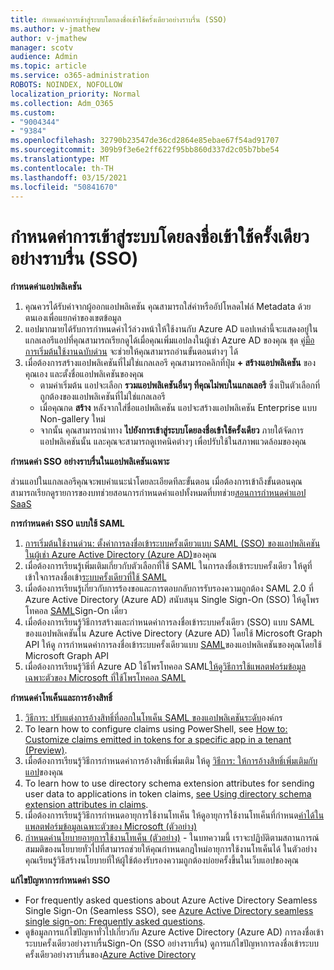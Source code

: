 ```yaml
---
title: กําหนดค่าการเข้าสู่ระบบโดยลงชื่อเข้าใช้ครั้งเดียวอย่างราบรื่น (SSO)
ms.author: v-jmathew
author: v-jmathew
manager: scotv
audience: Admin
ms.topic: article
ms.service: o365-administration
ROBOTS: NOINDEX, NOFOLLOW
localization_priority: Normal
ms.collection: Adm_O365
ms.custom:
- "9004344"
- "9384"
ms.openlocfilehash: 32790b23547de36cd2864e85ebae67f54ad91707
ms.sourcegitcommit: 309b9f3e6e2ff622f95bb860d337d2c05b7bbe54
ms.translationtype: MT
ms.contentlocale: th-TH
ms.lasthandoff: 03/15/2021
ms.locfileid: "50841670"
---
```

# <a name="configure-seamless-single-sign-on-sso"></a>กําหนดค่าการเข้าสู่ระบบโดยลงชื่อเข้าใช้ครั้งเดียวอย่างราบรื่น (SSO)

**กําหนดค่าแอปพลิเคชัน**

1. คุณควรได้รับค่าจากผู้ออกแอปพลิเคชัน คุณสามารถใส่ค่าหรืออัปโหลดไฟล์ Metadata ด้วยตนเองเพื่อแยกค่าของเขตข้อมูล
2. แอปมากมายได้รับการกําหนดค่าไว้ล่วงหน้าให้ใช้งานกับ Azure AD แอปเหล่านี้จะแสดงอยู่ในแกลเลอรีแอปที่คุณสามารถเรียกดูได้เมื่อคุณเพิ่มแอปลงในผู้เช่า Azure AD ของคุณ ชุด [คู่มือการเริ่มต้นใช้งานฉบับด่วน](https://docs.microsoft.com/azure/active-directory/manage-apps/add-application-portal-configure) จะช่วยให้คุณสามารถอ่านขั้นตอนต่างๆ ได้
3. เมื่อต้องการสร้างแอปพลิเคชันที่ไม่ใช่แกลเลอรี คุณสามารถคลิกที่ปุ่ม **+ สร้างแอปพลิเคชัน** ของคุณเอง และตั้งชื่อแอปพลิเคชันของคุณ
    - ตามค่าเริ่มต้น แอปจะเลือก **รวมแอปพลิเคชันอื่นๆ ที่คุณไม่พบในแกลเลอรี** ซึ่งเป็นตัวเลือกที่ถูกต้องของแอปพลิเคชันที่ไม่ใช่แกลเลอรี
    - เมื่อคุณกด **สร้าง** หลังจากใส่ชื่อแอปพลิเคชัน แอปจะสร้างแอปพลิเคชัน Enterprise แบบ Non-gallery ใหม่
    - จากนั้น คุณสามารถนําทาง **ไปยังการเข้าสู่ระบบโดยลงชื่อเข้าใช้ครั้งเดียว** ภายใต้จัดการแอปพลิเคชันนั้น และคุณจะสามารถดูเทคนิคต่างๆ เพื่อปรับใช้ในสภาพแวดล้อมของคุณ

**กําหนดค่า SSO อย่างราบรื่นในแอปพลิเคชันเฉพาะ**

ส่วนแอปในแกลเลอรีคุณจะพบคําแนะนําโดยละเอียดทีละขั้นตอน เมื่อต้องการเข้าถึงขั้นตอนคุณสามารถเรียกดูรายการของบทช่วยสอนการกําหนดค่าแอปทั้งหมดที่บทช่วย[สอนการกําหนดค่าแอป SaaS](https://docs.microsoft.com/azure/active-directory/saas-apps/tutorial-list)

**การกําหนดค่า SSO แบบใช้ SAML**

1. [การเริ่มต้นใช้งานด่วน: ตั้งค่าการลงชื่อเข้าระบบครั้งเดียวแบบ SAML (SSO) ของแอปพลิเคชันในผู้เช่า Azure Active Directory (Azure AD)](https://docs.microsoft.com/azure/active-directory/manage-apps/add-application-portal-setup-sso)ของคุณ
2. เมื่อต้องการเรียนรู้เพิ่มเติมเกี่ยวกับตัวเลือกที่ใช้ SAML ในการลงชื่อเข้าระบบครั้งเดียว ให้ดูที่ เข้าใจการลงชื่อเข้า[ระบบครั้งเดียวที่ใช้ SAML](https://docs.microsoft.com/azure/active-directory/manage-apps/configure-saml-single-sign-on)
3. เมื่อต้องการเรียนรู้เกี่ยวกับการร้องขอและการตอบกลับการรับรองความถูกต้อง SAML 2.0 ที่ Azure Active Directory (Azure AD) สนับสนุน Single Sign-On (SSO) ให้ดูโพรโทคอล [SAML](https://docs.microsoft.com/azure/active-directory/develop/single-sign-on-saml-protocol)Sign-On เดี่ยว
4. เมื่อต้องการเรียนรู้วิธีการสร้างและกําหนดค่าการลงชื่อเข้าระบบครั้งเดียว (SSO) แบบ SAML ของแอปพลิเคชันใน Azure Active Directory (Azure AD) โดยใช้ Microsoft Graph API ให้ดู การกําหนดค่าการลงชื่อเข้าระบบครั้งเดียวแบบ [SAML](https://docs.microsoft.com/graph/application-saml-sso-configure-api)ของแอปพลิเคชันของคุณโดยใช้ Microsoft Graph API
5. เมื่อต้องการเรียนรู้วิธีที่ Azure AD ใช้โพรโทคอล SAML[ให้ดูวิธีการใช้แพลตฟอร์มข้อมูลเฉพาะตัวของ Microsoft ที่ใช้โพรโทคอล SAML](https://docs.microsoft.com/azure/active-directory/develop/active-directory-saml-protocol-reference)

**กําหนดค่าโทเค็นและการอ้างสิทธิ์**

1. [วิธีการ: ปรับแต่งการอ้างสิทธิ์ที่ออกในโทเค็น SAML ของแอปพลิเคชันระดับ](https://docs.microsoft.com/azure/active-directory/develop/active-directory-saml-claims-customization)องค์กร
2. To learn how to configure claims using PowerShell, see [How to: Customize claims emitted in tokens for a specific app in a tenant (Preview)](https://docs.microsoft.com/azure/active-directory/develop/active-directory-claims-mapping).
3. เมื่อต้องการเรียนรู้วิธีการกําหนดค่าการอ้างสิทธิ์เพิ่มเติม ให้ดู [วิธีการ: ให้การอ้างสิทธิ์เพิ่มเติมกับแอป](https://docs.microsoft.com/azure/active-directory/develop/active-directory-optional-claims)ของคุณ
4. To learn how to use directory schema extension attributes for sending user data to applications in token claims, [see Using directory schema extension attributes in claims](https://docs.microsoft.com/azure/active-directory/develop/active-directory-schema-extensions).
5. เมื่อต้องการเรียนรู้วิธีการกําหนดอายุการใช้งานโทเค็น ให้ดูอายุการใช้งานโทเค็นที่กําหนด[ค่าได้ในแพลตฟอร์มข้อมูลเฉพาะตัวของ Microsoft (ตัวอย่าง)](https://docs.microsoft.com/azure/active-directory/develop/active-directory-configurable-token-lifetimes)
6. [กําหนดค่านโยบายอายุการใช้งานโทเค็น (ตัวอย่าง)](https://docs.microsoft.com/azure/active-directory/develop/configure-token-lifetimes) - ในบทความนี้ เราจะปฏิบัติตามสถานการณ์สมมติของนโยบายทั่วไปที่สามารถช่วยให้คุณกําหนดกฎใหม่อายุการใช้งานโทเค็นได้ ในตัวอย่าง คุณเรียนรู้วิธีสร้างนโยบายที่ให้ผู้ใช้ต้องรับรองความถูกต้องบ่อยครั้งขึ้นในเว็บแอปของคุณ

**แก้ไขปัญหาการกําหนดค่า SSO**

- For frequently asked questions about Azure Active Directory Seamless Single Sign-On (Seamless SSO), see [Azure Active Directory seamless single sign-on: Frequently asked questions](https://docs.microsoft.com/azure/active-directory/hybrid/how-to-connect-sso-faq).
- ดูข้อมูลการแก้ไขปัญหาทั่วไปเกี่ยวกับ Azure Active Directory (Azure AD) การลงชื่อเข้าระบบครั้งเดียวอย่างราบรื่นSign-On (SSO อย่างราบรื่น) ดูการแก้ไขปัญหาการลงชื่อเข้าระบบครั้งเดียวอย่างราบรื่นของ[Azure Active Directory](https://docs.microsoft.com/azure/active-directory/hybrid/tshoot-connect-sso)
